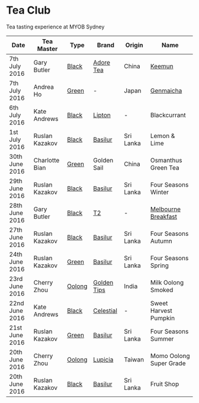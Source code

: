 # Tea Club 
Tea tasting experience at MYOB Sydney

| Date           | Tea Master      | Type     | Brand         | Origin    | Name                    |
|----------------|-----------------|----------|---------------|-----------|-------------------------|
| 7th July 2016  | Gary Butler     | [Black]  | [Adore Tea]   | China     | [Keemun]                |
| 7th July 2016  | Andrea Ho       | [Green]  | -             | Japan     | [Genmaicha]             |
| 6th July 2016  | Kate Andrews    | [Black]  | [Lipton]      | -         | Blackcurrant            |
| 1st July 2016  | Ruslan Kazakov  | [Black]  | [Basilur]     | Sri Lanka | Lemon & Lime            |
| 30th June 2016 | Charlotte Bian  | [Green]  | Golden Sail   | China     | Osmanthus Green Tea     |
| 29th June 2016 | Ruslan Kazakov  | [Black]  | [Basilur]     | Sri Lanka | Four Seasons Winter     |
| 28th June 2016 | Gary Butler     | [Black]  | [T2]          | -         | [Melbourne Breakfast]   |
| 27th June 2016 | Ruslan Kazakov  | [Black]  | [Basilur]     | Sri Lanka | Four Seasons Autumn     |
| 24th June 2016 | Ruslan Kazakov  | [Green]  | [Basilur]     | Sri Lanka | Four Seasons Spring     |
| 23rd June 2016 | Cherry Zhou     | [Oolong] | [Golden Tips] | India     | Milk Oolong Smoked      |
| 22nd June 2016 | Kate Andrews    | [Black]  | [Celestial]   | -         | Sweet Harvest Pumpkin   |
| 21st June 2016 | Ruslan Kazakov  | [Green]  | [Basilur]     | Sri Lanka | Four Seasons Summer     |
| 20th June 2016 | Cherry Zhou     | [Oolong] | [Lupicia]     | Taiwan    | Momo Oolong Super Grade |
| 20th June 2016 | Ruslan Kazakov  | [Black]  | [Basilur]     | Sri Lanka | Fruit Shop              |

<!-- Type -->
[Black]: https://en.wikipedia.org/wiki/Black_tea
[Green]: https://en.wikipedia.org/wiki/Green_tea
[White]: https://en.wikipedia.org/wiki/White_tea
[Oolong]: https://en.wikipedia.org/wiki/Oolong

<!-- Brand -->
[Basilur]: http://www.basilurtea.com
[Celestial]: http://www.celestialseasonings.com
[T2]: http://www.t2tea.com
[Lupicia]: http://www.lupicia.com.au
[Golden Tips]: http://www.goldentipstea.com
[Lipton]: http://www.liptontea.com
[Adore Tea]: http://adoretea.com.au

<!-- Name -->
[Genmaicha]: https://en.wikipedia.org/wiki/Genmaicha
[Keemun]: https://en.wikipedia.org/wiki/Keemun
[Melbourne Breakfast]: http://www.t2tea.com/en/au/tea/melbourne-breakfast-loose-leaf-gift-cube-T125AE023.html
